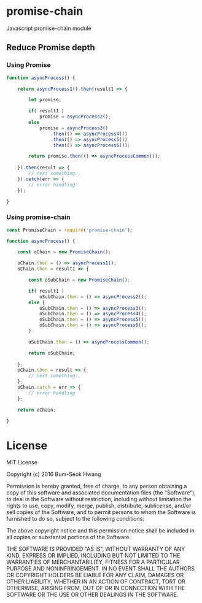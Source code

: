 # promise-chain
Javascript promise-chain module

## Reduce Promise depth

### Using Promise
``` Javascript
function asyncProcess() {

    return asyncProcess1().then(result1 => {

        let promise;

        if( result1 )
            promise = asyncProcess2();
        else
            promise = asyncProcess3()
                .then(() => asyncProcess4())
                .then(() => asyncProcess5())
                .then(() => asyncProcess6());

        return promise.then(() => asyncProcessCommon());
        
    }).then(result => {
        // next something..
    }).catch(err => {
        // error handling
    });

}
```

### Using promise-chain
``` Javascript
const PromiseChain = require('promise-chain');

function asyncProcess() {

    const oChain = new PromiseChain();

    oChain.then = () => asyncProcess1();
    oChain.then = result1 => {

        const oSubChain = new PromiseChain();

        if( result1 )
            oSubChain.then = () => asyncProcess2();
        else {
            oSubChain.then = () => asyncProcess3();
            oSubChain.then = () => asyncProcess4();
            oSubChain.then = () => asyncProcess5();
            oSubChain.then = () => asyncProcess6();
        }

        oSubChain.then = () => asyncProcessCommon();

        return oSubChain;
        
    };
    oChain.then = result => {
        // next something..
    };
    oChain.catch = err => {
        // error handling
    };

    return oChain;

}
```

# License
MIT License

Copyright (c) 2016 Bum-Seok Hwang

Permission is hereby granted, free of charge, to any person obtaining a copy
of this software and associated documentation files (the "Software"), to deal
in the Software without restriction, including without limitation the rights
to use, copy, modify, merge, publish, distribute, sublicense, and/or sell
copies of the Software, and to permit persons to whom the Software is
furnished to do so, subject to the following conditions:

The above copyright notice and this permission notice shall be included in all
copies or substantial portions of the Software.

THE SOFTWARE IS PROVIDED "AS IS", WITHOUT WARRANTY OF ANY KIND, EXPRESS OR
IMPLIED, INCLUDING BUT NOT LIMITED TO THE WARRANTIES OF MERCHANTABILITY,
FITNESS FOR A PARTICULAR PURPOSE AND NONINFRINGEMENT. IN NO EVENT SHALL THE
AUTHORS OR COPYRIGHT HOLDERS BE LIABLE FOR ANY CLAIM, DAMAGES OR OTHER
LIABILITY, WHETHER IN AN ACTION OF CONTRACT, TORT OR OTHERWISE, ARISING FROM,
OUT OF OR IN CONNECTION WITH THE SOFTWARE OR THE USE OR OTHER DEALINGS IN THE
SOFTWARE.
